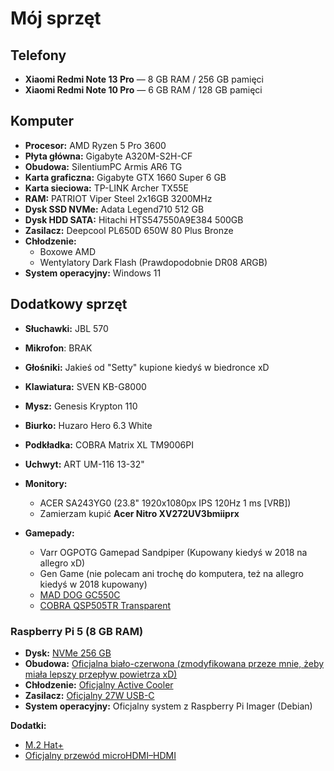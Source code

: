 # Mój sprzęt

## Telefony

- **Xiaomi Redmi Note 13 Pro** — 8 GB RAM / 256 GB pamięci
- **Xiaomi Redmi Note 10 Pro** — 6 GB RAM / 128 GB pamięci


## Komputer

- **Procesor:** AMD Ryzen 5 Pro 3600
- **Płyta główna:** Gigabyte A320M-S2H-CF
- **Obudowa:** SilentiumPC Armis AR6 TG
- **Karta graficzna:** Gigabyte GTX 1660 Super 6 GB
- **Karta sieciowa:** TP-LINK Archer TX55E
- **RAM:** PATRIOT Viper Steel 2x16GB 3200MHz
- **Dysk SSD NVMe:** Adata Legend710 512 GB
- **Dysk HDD SATA:** Hitachi HTS547550A9E384 500GB
- **Zasilacz:** Deepcool PL650D 650W 80 Plus Bronze
- **Chłodzenie:**
    - Boxowe AMD
    - Wentylatory Dark Flash (Prawdopodobnie DR08 ARGB)
- **System operacyjny:** Windows 11

## Dodatkowy sprzęt

- **Słuchawki:** JBL 570
- **Mikrofon**: BRAK
- **Głośniki:** Jakieś od "Setty" kupione kiedyś w biedronce xD
- **Klawiatura:** SVEN KB-G8000
- **Mysz:** Genesis Krypton 110
- **Biurko:** Huzaro Hero 6.3 White
- **Podkładka:** COBRA Matrix XL TM9006PI
- **Uchwyt:** ART UM-116 13-32"
- **Monitory:**
    - ACER SA243YG0 (23.8" 1920x1080px IPS 120Hz 1 ms [VRB])
    - Zamierzam kupić **Acer Nitro XV272UV3bmiiprx**

- **Gamepady:**
    - Varr OGPOTG Gamepad Sandpiper (Kupowany kiedyś w 2018 na allegro xD)
    - Gen Game (nie polecam ani trochę do komputera, też na allegro kiedyś w 2018 kupowany)
    - [MAD DOG GC550C](https://www.mediaexpert.pl/gaming/kontrolery-pady/kontroler-mad-dog-gc550c)
    - [COBRA QSP505TR Transparent](https://www.mediaexpert.pl/gaming/kontrolery-pady/kontroler-cobra-qsp505tr-transparent)

### Raspberry Pi 5 (8 GB RAM)

- **Dysk:** [NVMe 256 GB](https://botland.com.pl/karty-pamieci-i-dyski-do-raspberry-pi-5/25483-raspberry-pi-dysk-ssd-nvme-256gb-5056561805009.html)
- **Obudowa:**  [Oficjalna biało-czerwona (zmodyfikowana przeze mnie, żeby miała lepszy przepływ powietrza xD)](https://botland.com.pl/obudowy-do-raspberry-pi-5/23923-obudowa-do-raspberry-pi-5-oficjalna-czerwono-biala-5056561803340.html)
- **Chłodzenie:** [Oficjalny Active Cooler](https://botland.com.pl/elementy-montazowe-raspberry-pi-5/23925-raspberry-pi-active-cooler-aktywne-chlodzenie-radiator-wentylator-do-raspberry-pi-5-5056561803357.html)
- **Zasilacz:** [Oficjalny 27W USB-C](https://botland.com.pl/zasilacze-do-raspberry-pi-5/23906-raspberry-pi-27w-usb-c-power-supply-oficjalny-zasilacz-usb-c-51v-5a-do-raspberry-pi-5-bialy-5056561803401.html)
- **System operacyjny:** Oficjalny system z Raspberry Pi Imager (Debian)

**Dodatki:**

- [M.2 Hat+](https://botland.com.pl/raspberry-pi-hat-nakladki-pci-express/24601-raspberry-pi-m2-hat-nakladka-do-dyskow-nvme-i-akcesoriow-m2-do-raspberry-pi-5-5056561803463.html)
- [Oficjalny przewód microHDMI–HDMI](https://botland.com.pl/przewody-wideo-i-audio-do-raspberry-pi-4b/14662-przewod-microhdmi-hdmi-t7689ax-oryginalny-do-raspberry-pi-45-1m-bialy-5056561800684.html)
